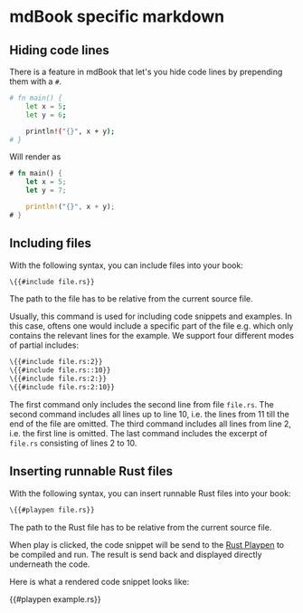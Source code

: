 # mdBook specific markdown

## Hiding code lines

There is a feature in mdBook that let's you hide code lines by prepending them with a `#`.

```bash
# fn main() {
    let x = 5;
    let y = 6;

    println!("{}", x + y);
# }
```

Will render as

```rust
# fn main() {
    let x = 5;
    let y = 7;

    println!("{}", x + y);
# }
```

## Including files

With the following syntax, you can include files into your book:

```hbs
\{{#include file.rs}}
```

The path to the file has to be relative from the current source file.

Usually, this command is used for including code snippets and examples. In this case, oftens one would include a specific part of the file e.g. which only contains the relevant lines for the example. We support four different modes of partial includes:

```hbs
\{{#include file.rs:2}}
\{{#include file.rs::10}}
\{{#include file.rs:2:}}
\{{#include file.rs:2:10}}
```

The first command only includes the second line from file `file.rs`. The second command includes all lines up to line 10, i.e. the lines from 11 till the end of the file are omitted. The third command includes all lines from line 2, i.e. the first line is omitted. The last command includes the excerpt of `file.rs` consisting of lines 2 to 10.

## Inserting runnable Rust files

With the following syntax, you can insert runnable Rust files into your book:

```hbs
\{{#playpen file.rs}}
```

The path to the Rust file has to be relative from the current source file.

When play is clicked, the code snippet will be send to the [Rust Playpen] to be compiled and run. The result is send back and displayed directly underneath the code.

Here is what a rendered code snippet looks like:

{{#playpen example.rs}}

[Rust Playpen]: https://play.rust-lang.org/

